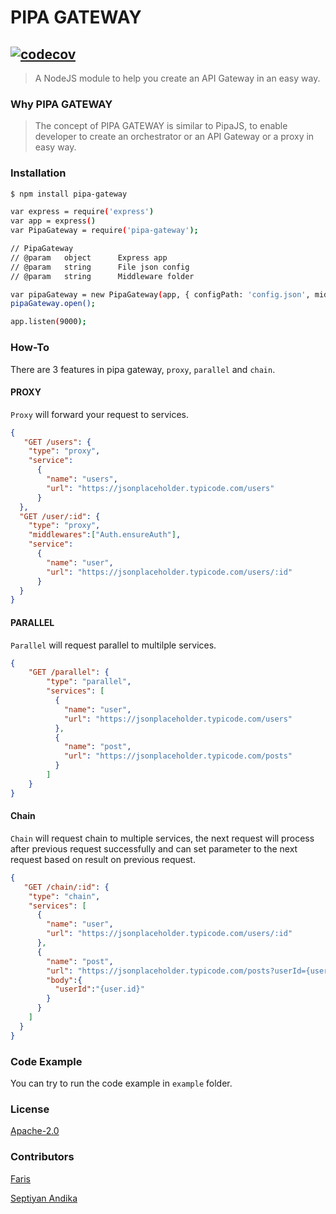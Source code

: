 # PIPA GATEWAY 
[![codecov](https://codecov.io/gh/SeptiyanAndika/pipa-gateway/branch/master/graph/badge.svg)](https://codecov.io/gh/SeptiyanAndika/pipa-gateway)
---
> A NodeJS module to help you create an API Gateway in an easy way.

### Why PIPA GATEWAY

> The concept of PIPA GATEWAY is similar to PipaJS, to enable developer to create an orchestrator or an API Gateway or a proxy in easy way.

### Installation

```bash
$ npm install pipa-gateway

var express = require('express')
var app = express()
var PipaGateway = require('pipa-gateway');

// PipaGateway
// @param   object      Express app
// @param   string      File json config
// @param   string      Middleware folder

var pipaGateway = new PipaGateway(app, { configPath: 'config.json', middlewarePath: 'middleware' });
pipaGateway.open();

app.listen(9000);

```

### How-To

There are 3 features in pipa gateway, `proxy`, `parallel` and `chain`.

#### PROXY
`Proxy` will forward your request to services.
```json
{
   "GET /users": {
    "type": "proxy",
    "service":
      {
        "name": "users",
        "url": "https://jsonplaceholder.typicode.com/users"
      }
  },
  "GET /user/:id": {
    "type": "proxy",
    "middlewares":["Auth.ensureAuth"],
    "service":
      {
        "name": "user",
        "url": "https://jsonplaceholder.typicode.com/users/:id"
      }
  }
}
```

#### PARALLEL
`Parallel` will request parallel to multilple services.
```json
{
    "GET /parallel": {
        "type": "parallel",
        "services": [
          {
            "name": "user",
            "url": "https://jsonplaceholder.typicode.com/users"
          },
          {
            "name": "post",
            "url": "https://jsonplaceholder.typicode.com/posts"
          }
        ]
    }
}
```

#### Chain
`Chain` will request chain to multiple services, the next request will process after previous request successfully and can set parameter to the next request based on result on previous request.
```json
{
   "GET /chain/:id": {
    "type": "chain",
    "services": [
      {
        "name": "user",
        "url": "https://jsonplaceholder.typicode.com/users/:id"
      },
      {
        "name": "post",
        "url": "https://jsonplaceholder.typicode.com/posts?userId={user.id}",
        "body":{
          "userId":"{user.id}"
        }
      }
    ]
  }
}
```


### Code Example

You can try to run the code example in `example` folder.

### License

[Apache-2.0](LICENSE)

### Contributors
[Faris](https://github.com/madebyais)

[Septiyan Andika](https://github.com/septiyanandika)
